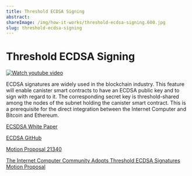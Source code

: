 ```yaml
---
title: Threshold ECDSA Signing
abstract: 
shareImage: /img/how-it-works/threshold-ecdsa-signing.600.jpg
slug: threshold-ecdsa-signing
---
```


# Threshold ECDSA Signing

[![Watch youtube video](https://img.youtube.com/vi/MulbKPwv6_s/0.jpg)](https://www.youtube.com/watch?v=MulbKPwv6_s)

ECDSA signatures are widely used in the blockchain industry. This feature will enable canister smart contracts to have an ECDSA public key and to sign with regard to it. The corresponding secret key is threshold-shared among the nodes of the subnet holding the canister smart contract. This is a prerequisite for the direct integration between the Internet Computer and Bitcoin and Ethereum.

[ECSDSA White Paper](https://eprint.iacr.org/2021/1330)

[ECDSA GitHub](https://github.com/ic-association/nns-proposals/blob/main/proposals/governance/20210920T1500Z.md)

[Motion Proposal 21340](https://dashboard.internetcomputer.org/proposal/21340)

[The Internet Computer Community Adopts Threshold ECDSA Signatures Motion Proposal](https://medium.com/dfinity/the-internet-computer-community-approves-threshold-ecdsa-signatures-motion-proposal-65a0a3463492?source=friends_link&sk=db265995e31dac5ea751cd91e7b0a3b0)
